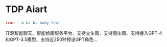 # TDP Aiart

```ini
icon   = bi bi-body-text
```

开源智能聊天、智能绘画服务平台，支持文生图、支持图生图、支持接入GPT-4和GPT-3.5模型、支持近250种预设GPT角色...

